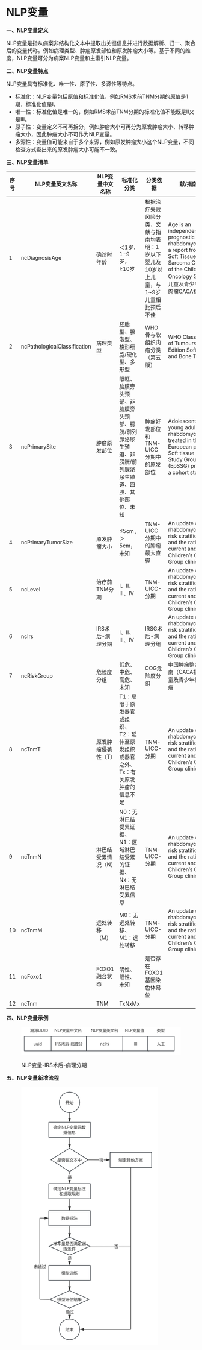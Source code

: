 # NLP变量

**一、NLP变量定义**

&#x20;   NLP变量是指从病案非结构化文本中提取出关键信息并进行数据解析、归一、聚合后的变量代称。例如病理类型、肿瘤原发部位和原发肿瘤大小等。基于不同的维度，NLP变量可分为病案NLP变量和主索引NLP变量。

**二、NLP变量特点**

&#x20;   NLP变量具有标准化、唯一性、原子性、多源性等特点。

* 标准化：NLP变量包括原值和标准化值，例如RMS术前TNM分期的原值是1期，标准化值是I。
* 唯一性：标准化值是唯一的，例如RMS术前TNM分期的标准化值不能既是II又是III。
* 原子性：变量定义不可再拆分，例如肿瘤大小可再分为原发肿瘤大小、转移肿瘤大小，因此肿瘤大小不可作为NLP变量。
* 多源性：变量值可能来自于多个来源，例如原发肿瘤大小这个NLP变量，不同检查方式查出来的原发肿瘤大小可能不一致。

**三、NLP变量清单**

<table><thead><tr><th width="83">序号</th><th width="155">NLP变量英文名称</th><th width="130">NLP变量中文名称</th><th>标准化分类</th><th>分类依据</th><th>献/指南来源</th></tr></thead><tbody><tr><td>1</td><td>ncDiagnosisAge</td><td>确诊时年龄</td><td>＜1岁，1-9岁，≥10岁</td><td>根据治疗失败风险分类，文献与指南均表明：1岁以下婴儿及10岁以上儿童，与1~9岁儿童相比预后不佳</td><td>Age is an independent prognostic factor in rhabdomyosarcoma: a report from the Soft Tissue Sarcoma Committee of the Children′s Oncology Group；儿童及青少年横纹肌肉瘤CACA指南</td></tr><tr><td>2</td><td>ncPathologicalClassification</td><td>病理类型</td><td>胚胎型、腺泡型、梭形细胞/硬化型、多形型</td><td>WHO骨与软组织肉瘤分类（第五版）</td><td>WHO Classification of Tumours • 5th Edition Soft Tissue and Bone Tumours</td></tr><tr><td>3</td><td>ncPrimarySite</td><td>肿瘤原发部位</td><td>眼眶、脑膜旁头颈部、非脑膜旁头颈部、膀胱/前列腺泌尿生殖道、非膀胱/前列腺泌尿生殖道、四肢、其他部位、未知</td><td>肿瘤好发部位和TNM-UICC分期中的原发部位</td><td>Adolescents and young adults with rhabdomyosarcoma treated in the European paediatric Soft tissue sarcoma Study Group (EpSSG) protocols: a cohort study</td></tr><tr><td>4</td><td>ncPrimaryTumorSize</td><td>原发肿瘤大小</td><td>≤5cm ,＞5cm，未知</td><td>TNM-UICC分期中的肿瘤最大直径</td><td>An update on rhabdomyosarcoma risk stratification and the rationale for current and future Children’s Oncology Group clinical trials</td></tr><tr><td>5</td><td>ncLevel</td><td>治疗前TNM分期</td><td>I、II、III、IV</td><td>TNM-UICC-分期</td><td>An update on rhabdomyosarcoma risk stratification and the rationale for current and future Children’s Oncology Group clinical trials</td></tr><tr><td>6</td><td>ncIrs</td><td>IRS术后-病理分期</td><td>I、II、III、IV</td><td>IRSG术后-病理分组</td><td>An update on rhabdomyosarcoma risk stratification and the rationale for current and future Children’s Oncology Group clinical trials</td></tr><tr><td>7</td><td>ncRiskGroup</td><td>危险度分组</td><td>低危、中危、高危、未知</td><td>COG危险度分组</td><td>中国肿瘤整合诊治指南（CACA指南）-儿童及青少年横纹肌肉瘤</td></tr><tr><td>8</td><td>ncTnmT</td><td>原发肿瘤侵袭性（T）</td><td>T1：局限于原发器官或组织、T2：延伸至原发组织或器官之外、Tx：有关原发肿瘤的信息不足</td><td>TNM-UICC-分期</td><td>An update on rhabdomyosarcoma risk stratification and the rationale for current and future Children’s Oncology Group clinical trials</td></tr><tr><td>9</td><td>ncTnmN</td><td>淋巴结受累情况（N）</td><td>N0：无淋巴结受累证据、N1：区域淋巴结受累的证据、Nx：无淋巴结受累信息</td><td>TNM-UICC-分期</td><td>An update on rhabdomyosarcoma risk stratification and the rationale for current and future Children’s Oncology Group clinical trials</td></tr><tr><td>10</td><td>ncTnmM</td><td>远处转移（M）</td><td>M0：无远处转移、M1：远处转移</td><td>TNM-UICC-分期</td><td>An update on rhabdomyosarcoma risk stratification and the rationale for current and future Children’s Oncology Group clinical trials</td></tr><tr><td>11</td><td>ncFoxo1</td><td>FOXO1融合状态</td><td>阴性、阳性、未知</td><td>是否存在FOXO1基因染色体易位</td><td></td></tr><tr><td>12</td><td> ncTnm</td><td>TNM</td><td>TxNxMx</td><td></td><td></td></tr></tbody></table>

**四、NLP变量示例**

<figure><img src="../.gitbook/assets/image (24).png" alt=""><figcaption><p>NLP变量-IRS术后-病理分期</p></figcaption></figure>

**五、NLP变量新增流程**

<figure><img src="../.gitbook/assets/image (17).png" alt="" width="364"><figcaption></figcaption></figure>
